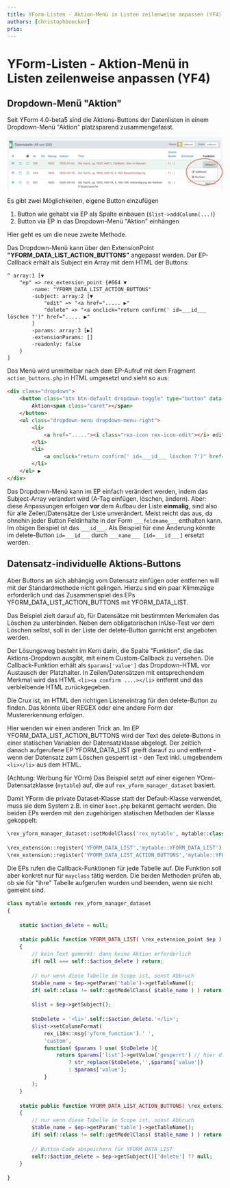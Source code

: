 ```yaml
---
title: YForm-Listen - Aktion-Menü in Listen zeilenweise anpassen (YF4)
authors: [christophboecker]
prio:
---
```


# YForm-Listen - Aktion-Menü in Listen zeilenweise anpassen (YF4)

## Dropdown-Menü "Aktion"

Seit YForm 4.0-beta5 sind die Aktions-Buttons der Datenlisten in einem Dropdown-Menü "Aktion"
platzsparend zusammengefasst. 

![Beispiel](https://raw.githubusercontent.com/FriendsOfREDAXO/tricks/master/screenshots/yf4_actionmenu_01.jpg "Beispiel")

Es gibt zwei Möglichkeiten, eigene Button einzufügen

1. Button wie gehabt via EP als Spalte einbauen (`$list->addColumn(...)`)
2. Button via EP in das Dropdown-Menü "Aktion" einhängen

Hier geht es um die neue zweite Methode.

Das Dropdown-Menü kann über den ExtensionPoint **"YFORM_DATA_LIST_ACTION_BUTTONS"** angepasst werden.
Der EP-Callback erhält als Subject ein Array mit dem HTML der Buttons:

```
^ array:1 [▼
    "ep" => rex_extension_point {#664 ▼
        -name: "YFORM_DATA_LIST_ACTION_BUTTONS"
        -subject: array:2 [▼
            "edit" => "<a href="..... ▶"
            "delete" => "<a onclick="return confirm(' id=___id___ löschen ?')" href="..... ▶"
        ]
        -params: array:3 [▶]
        -extensionParams: []
        -readonly: false
    }
]
```

Das Menü wird unmittelbar nach dem EP-Aufruf mit dem Fragment `action_buttons.php` in HTML umgesetzt und
sieht so aus:

```html
<div class="dropdown">
    <button class="btn btn-default dropdown-toggle" type="button" data-toggle="dropdown">
        Aktion<span class="caret"></span>
    </button>
    <ul class="dropdown-menu dropdown-menu-right">
        <li>
            <a href="....."><i class="rex-icon rex-icon-edit"></i> editieren</a>
        </li>
        <li>
            <a onclick="return confirm(' id=___id___ löschen ?')" href="....."><i class="rex-icon rex-icon-delete"></i> löschen</a>
        </li>
    </ul> ▶
</div>
```

Das Dropdown-Menü kann im EP einfach verändert werden, indem das Subject-Array verändert wird (A-Tag
einfügen, löschen, ändern). Aber: diese Anpassungen erfolgen **vor** dem Aufbau der Liste **einmalig**,
sind also für alle Zeilen/Datensätze der Liste unverändert. Meist reicht das aus, da ohnehin jeder
Button Feldinhalte in der Form `___feldname___` enthalten kann. Im obigen Beispiel ist das
`___id___`. Als Beispiel für eine Änderung könnte im delete-Button `id=___id___` durch
`___name___ [id=___id___]` ersetzt werden. 


## Datensatz-individuelle Aktions-Buttons

Aber Buttons an sich abhängig vom Datensatz einfügen oder entfernen will mit der Standardmethode nicht
gelingen. Hierzu sind ein paar Klimmzüge erforderlich und das Zusammenspiel des EPs YFORM_DATA_LIST_ACTION_BUTTONS
mit YFORM_DATA_LIST.

Das Beispiel zielt darauf ab, für Datensätze mit bestimmten Merkmalen das Löschen zu unterbinden.
Neben dem obligatorischen InUse-Test vor dem Löschen selbst, soll in der Liste der delete-Button
garnicht erst angeboten werden.

Der Lösungsweg besteht im Kern darin, die Spalte "Funktion", die das Aktions-Dropdown ausgibt, mit
einem Custom-Callback zu versehen. Die Callback-Funktion erhält als `$params['value']` das
Dropdown-HTML vor Austausch der Platzhalter. In Zeilen/Datensätzen mit entsprechendem Merkmal wird
das HTML `<li><a confirm ....></li>` entfernt und das verbleibende HTML zurückgegeben.

Die Crux ist, im HTML den richtigen Listeneintrag für den delete-Button zu finden. Das könnte über
REGEX oder eine andere Form der Mustererkennung erfolgen. 

Hier wenden wir einen anderen Trick an. Im EP YFORM_DATA_LIST_ACTION_BUTTONS
wird der Text des delete-Buttons in einer statischen Variablen der Datensatzklasse abgelegt. Der
zeitlich danach aufgerufene EP YFORM_DATA_LIST greift darauf zu und entfernt - wenn der Datensatz
zum Löschen gesperrt ist - den Text inkl. umgebendem `<li></li>` aus dem HTML.

(Achtung: Werbung für YOrm) Das Beispiel setzt auf einer eigenen YOrm-Datensatzklasse (`mytable`) auf,
die auf `rex_yform_manager_dataset` basiert.

Damit YForm die private Dataset-Klasse statt der Default-Klasse verwendet, muss sie dem System
z.B. in einer `boot.php` bekannt gemacht werden. Die beiden EPs werden mit den zugehörigen
statischen Methoden der Klasse gekoppelt:

```php
\rex_yform_manager_dataset::setModelClass('rex_mytable', mytable::class);

\rex_extension::register('YFORM_DATA_LIST','mytable::YFORM_DATA_LIST');
\rex_extension::register('YFORM_DATA_LIST_ACTION_BUTTONS','mytable::YFORM_DATA_LIST_ACTION_BUTTONS');
```

Die EPs rufen die Callback-Funktionen für jede Tabelle auf. Die Funktion soll aber konkret nur
für `mayclass` tätig werden. Die beiden Methoden prüfen ab, ob sie für "ihre" Tabelle aufgerufen
wurden und beenden, wenn sie nicht gemeint sind. 

```php
class mytable extends rex_yform_manager_dataset
{

    static $action_delete = null;

    static public function YFORM_DATA_LIST( \rex_extension_point $ep )
    {
        // kein Text gemerkt: dann keine Aktion erforderlich
        if( null === self::$action_delete ) return;

        // nur wenn diese Tabelle im Scope ist, sonst Abbruch
        $table_name = $ep->getParam('table')->getTableName();
        if( self::class != self::getModelClass( $table_name ) ) return;
        
        $list = $ep->getSubject();

        $toDelete = '<li>'.self::$action_delete.'</li>';
        $list->setColumnFormat(
            rex_i18n::msg('yform_function').' ',
            'custom',
            function( $params ) use( $toDelete ){
                return $params['list']->getValue('gesperrt') // hier die "ist-gesperrt"-Bedingung
                    ? str_replace($toDelete,'',$params['value'])
                    : $params['value'];
            }
        );
    }

    static public function YFORM_DATA_LIST_ACTION_BUTTONS( \rex_extension_point $ep )
    {
        // nur wenn diese Tabelle im Scope ist, sonst Abbruch
        $table_name = $ep->getParam('table')->getTableName();
        if( self::class != self::getModelClass( $table_name ) ) return;

        // Button-Code abspeichern für YFORM_DATA_LIST
        self::$action_delete = $ep->getSubject()['delete'] ?? null;
    }

}
```

